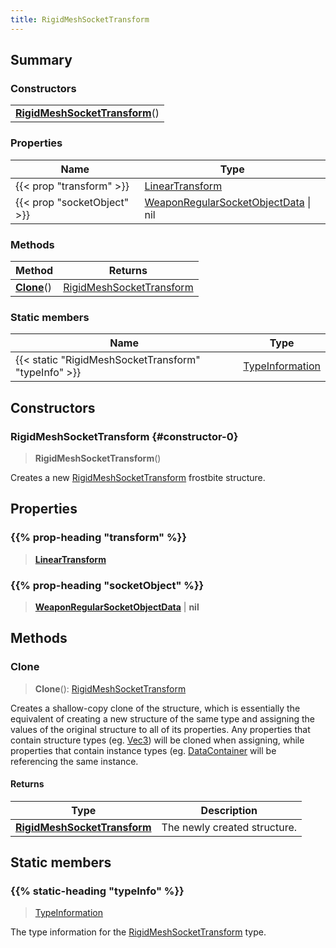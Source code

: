 ```yaml
---
title: RigidMeshSocketTransform
---
```



## Summary
### Constructors
| |
| ----------- |
| **[RigidMeshSocketTransform](#constructor-0)**() |

### Properties
| Name | Type |
| ---- | ---- |
| {{< prop "transform" >}} | [LinearTransform](/vext/ref/shared/class/lineartransform) |
| {{< prop "socketObject" >}} | [WeaponRegularSocketObjectData](/vext/ref/fb/weaponregularsocketobjectdata) \| nil |

### Methods
| Method | Returns |
| ------ | ---- |
| **[Clone](#clone)**() | [RigidMeshSocketTransform](/vext/ref/fb/rigidmeshsockettransform) |

### Static members
| Name | Type |
| ---- | ---- |
| {{< static "RigidMeshSocketTransform" "typeInfo" >}} | [TypeInformation](/vext/ref/shared/class/typeinformation) |

## Constructors
### RigidMeshSocketTransform {#constructor-0}
> **RigidMeshSocketTransform**()

Creates a new [RigidMeshSocketTransform](/vext/ref/fb/rigidmeshsockettransform) frostbite structure.

## Properties
### {{% prop-heading "transform" %}}
> **[LinearTransform](/vext/ref/shared/class/lineartransform)**

### {{% prop-heading "socketObject" %}}
> **[WeaponRegularSocketObjectData](/vext/ref/fb/weaponregularsocketobjectdata)** | **nil**

## Methods
### Clone
> **Clone**(): [RigidMeshSocketTransform](/vext/ref/fb/rigidmeshsockettransform)

Creates a shallow-copy clone of the structure, which is essentially the equivalent of creating a new structure of the same type and assigning the values of the original structure to all of its properties. Any properties that contain structure types (eg. [Vec3](/vext/ref/shared/class/vec3)) will be cloned when assigning, while properties that contain instance types (eg. [DataContainer](/vext/ref/shared/class/datacontainer) will be referencing the same instance.

#### Returns
| Type | Description |
| ---- | ----------- |
| **[RigidMeshSocketTransform](/vext/ref/fb/rigidmeshsockettransform)** | The newly created structure. |

## Static members
### {{% static-heading "typeInfo" %}}
> [TypeInformation](/vext/ref/shared/class/typeinformation)

The type information for the [RigidMeshSocketTransform](/vext/ref/fb/rigidmeshsockettransform) type.

